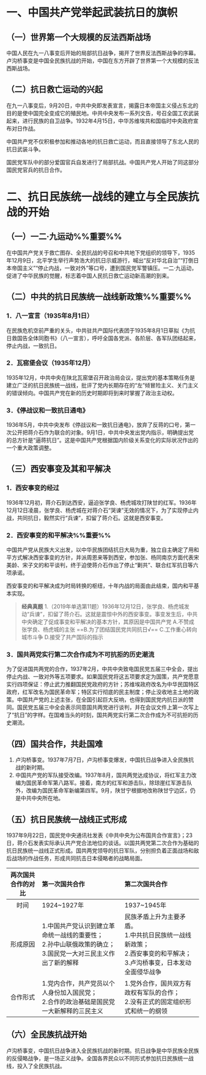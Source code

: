 # 一、中国共产党举起武装抗日的旗帜
## （一）世界第一个大规模的反法西斯战场
中国人民在九一八事变后开始的局部抗日战争，揭开了世界反法西斯战争的序幕。卢沟桥事变是中国全民族抗战的开始，中国在东方开辟了世界第一个大规模的反法西斯战场。
## （二）抗日救亡运动的兴起
在九一八事变后，9月20日，中共中央即发表宣言，揭露日本帝国主义侵占东北的目的是使中国完全变成它的殖民地。中共中央发布一系列文告，号召全国工农武装起来，进行民族的自卫战争。1932年4月15日，中华苏维埃共和国临时中央政府宣布对日作战。

中国共产党不仅积极参加和推动各地的抗日救亡运动，而且直接领导了东北人民的抗日武装斗争。

国民党军队中的部分爱国官兵自发进行了局部抗战。中国共产党人开始了同这部分国民党官兵的抗日合作。
# 二、抗日民族统一战线的建立与全民族抗战的开始
## （一）一二·九运动%%重要%%
在中国共产党关于救亡图存、全民抗战的号召和中共地下党组织的领导下，1935年12月9日，北平学生举行声势浩大的抗日示威游行，喊出“反对华北自治”“打倒日本帝国主义”“停止内战，一致对外”等口号，遭到国民党军警镇压。一二·九运动，促进了中华民族的觉醒，标志着中国人民抗日救亡运动新高潮的到来。
## （二）中共的抗日民族统一战线新政策%%重要%%
### 1．八一宣言（1935年8月1日）
在民族危机空前严重的关头，中共驻共产国际代表团于1935年8月1日草拟《为抗日救国告全体同胞书》（八一宣言），呼吁全国各党派、各阶层、各军队团结起来，停止内战，一致抗日。
### 2．瓦窑堡会议（1935年12月）
1935年12月，中共中央在陕北瓦窑堡召开政治局会议，提出党的基本策略任务是建立广泛的抗日民族统一战线，批评了党内长期存在的“左”倾冒险主义、关门主义的错误倾向。中国共产党在新的历史时期即将到来时掌握了政治主动权。
### 3．《停战议和一致抗日通电》
1936年5月，中共中央发布《停战议和一致抗日通电》，放弃了反蒋的口号，第一次公开把蒋介石作为联合的对象。9月1日，中共中央发出党内指示，明确提出党的总方针是“逼蒋抗日”。这是中国共产党根据国内阶级关系变化的实际状况作出的一个重大政策调整。
## （三）西安事变及其和平解决
### 1．西安事变的经过
1936年12月初，蒋介石到达西安，逼迫张学良、杨虎城攻打陕甘的红军。1936年12月12日凌晨，张学良、杨虎城在对蒋介石“哭谏”无效的情况下，为了实现停止内战，共同抗日，毅然实行“兵谏”，扣留了蒋介石。这就是西安事变。
### 2．西安事变的和平解决%%重要%%
中国共产党从民族大义出发，以中华民族团结抗日大局为重，独立自主确定了用和平方式解决西安事变的方针，并派周恩来等到西安，参加张、杨同南京方面代表宋美龄、宋子文的和平谈判，终于迫使蒋介石作出了停止“剿共”、联合红军抗日等六项承诺。

西安事变的和平解决成为时局转换的枢纽，十年内战的局面由此结束，国内和平基本实现。

>**经典真题**
1.（2019年单选第11题）1936年12月12日，张学良、杨虎城发动“兵谏”，扣留了蒋介石。这就是震惊中外的西安事变。事变发生后，中共中央确定了促成事变和平解决的基本方针，其原因是中国共产党
A.不赞成张学良、杨虎城的主张
==B.为了团结国民党共同抗日√==
C.工作重心转向城市斗争
D.接受了共产国际的指示
### 3．国共两党实行第二次合作成为不可抗拒的历史潮流
为了促进国共两党的合作，1937年2月，中共中央致电国民党五届三中全会，提出停止内战、一致对外等五项要求。如果国民党将这五项要求定为国策，共产党愿意实行四项保证：停止武力推翻国民党政府的方针；苏维埃政府改名为中华民国特区政府，红军改名为国民革命军；特区实行彻底的民主制度；停止没收地主土地的政策。中国共产党的上述主张，在全国引起巨大反响，也得到国民党内抗日派的赞同。国民党五届三中全会表示同意国共两党进行谈判，并在会议文件上第一次写上了“抗日”的字样。在国难当头的时刻，国共两党实行第二次合作成为不可抗拒的历史潮流。
## （四）国共合作，共赴国难
1. 卢沟桥事变。1937年7月7日，卢沟桥事变爆发，中国抗日战争进入全民族抗战的新时期。
2. 中国共产党的军队接受改编。1937年8月，国共两党达成协议，将红军主力改编为国民革命军第八路军。接着，南方的红军和游击队，除琼崖红军游击队外，改编为国民革命军新编第四军。9月，陕甘宁根据地改称陕甘宁边区，仍是中共中央所在地。
## （五）抗日民族统一战线正式形成
1937年9月22日，国民党中央通讯社发表《中共中央为公布国共合作宣言》；23日，蒋介石发表实际承认共产党合法地位的谈话。以国共两党第二次合作为基础的抗日民族统一战线正式形成。国共两党领导的抗日军队，分别担负着正面战场和敌后战场的作战任务，形成共同抗击日本侵略者的战略局面。

|两次国共合作的对比|第一次国共合作|第二次国共合作
|:---:|:---|:---|
|时间|1924~1927年|1937~1945年|
|形成原因|1.中国共产党认识到建立革命统一战线的重要性；<br>2.孙中山联俄政策的确立；<br>3.国民党一大对三民主义作出了新的解释|民族矛盾上升为主要矛盾。<br>1.中共抗日民族统一战线新政策；<br>2.西安事变的和平解决；<br>3.卢沟桥事变，日本发动全面侵华战争|
|合作形式|1.党内合作，共产党员以个人身份加入国民党；<br>2.合作的政治基础是国民党一大新解释的三民主义|1.党外合作，国共双方有政权有军队的合作；<br>2.没有正式的固定组织形式和统一的纲领|^t7cihl
## （六）全民族抗战开始
卢沟桥事变，中国抗日战争进入全民族抗战的新时期。抗日战争是中华民族全民族的反侵略战争，是一场正义战争。全国各界民众以不同形式参加抗日民族统一战线，投入了全民族抗战。